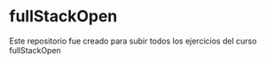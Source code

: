 # fullStackOpen
Este repositorio fue creado para subir todos los ejercicios del curso fullStackOpen 
